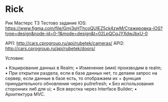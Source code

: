# Rick

Рик Мастерс ТЗ 
Тестово задание IOS: https://www.figma.com/file/Gmj3sHThcoQUlEZ5ck4zwM/Стажировка-iOS?type=design&node-id=0-1&mode=design&t=02LpQCqJYXdwJbxU-0

API1: http://cars.cprogroup.ru/api/rubetek/cameras/
API2: http://cars.cprogroup.ru/api/rubetek/doors/

Условие:

▪️ Кэширование данных в Realm;
▪️ Изменение (имя) производим в realm;
▪️ При открытии раздела, если в базе данных нет, то делаем запрос на сервер, если данные в базе есть, то отображаем их + функция принудительного обновления через pullrefresh;
▪️ Без использования сторонних либ для ui;
▪️ Вся верстка через Interface Builder;
▪️ Архитектура MVC.




